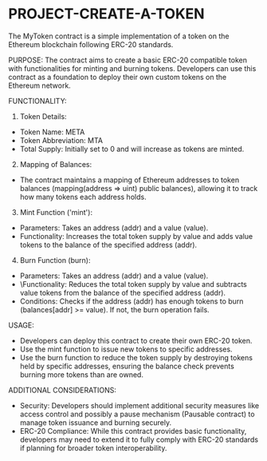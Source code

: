 # PROJECT-CREATE-A-TOKEN
The MyToken contract is a simple implementation of a token on the Ethereum blockchain following ERC-20 standards. 

PURPOSE: The contract aims to create a basic ERC-20 compatible token with functionalities for minting and burning tokens. Developers can use this contract as a foundation to deploy their own custom tokens on the Ethereum network.

FUNCTIONALITY:
1. Token Details:
* Token Name: META
* Token Abbreviation: MTA
* Total Supply: Initially set to 0 and will increase as tokens are minted.

2. Mapping of Balances:
* The contract maintains a mapping of Ethereum addresses to token balances (mapping(address => uint) public balances), allowing it to track how many tokens each address holds.
  
3. Mint Function ('mint'):
* Parameters: Takes an address (addr) and a value (value).
* Functionality: Increases the total token supply by value and adds value tokens to the balance of the specified address (addr).

4. Burn Function (burn):
* Parameters: Takes an address (addr) and a value (value).
* \Functionality: Reduces the total token supply by value and subtracts value tokens from the balance of the specified address (addr).
* Conditions: Checks if the address (addr) has enough tokens to burn (balances[addr] >= value). If not, the burn operation fails.

USAGE: 
* Developers can deploy this contract to create their own ERC-20 token.
* Use the mint function to issue new tokens to specific addresses.
* Use the burn function to reduce the token supply by destroying tokens held by specific addresses, ensuring the balance check prevents burning more tokens than are owned.

ADDITIONAL CONSIDERATIONS: 
* Security: Developers should implement additional security measures like access control and possibly a pause mechanism (Pausable contract) to manage token issuance and burning securely.
* ERC-20 Compliance: While this contract provides basic functionality, developers may need to extend it to fully comply with ERC-20 standards if planning for broader token interoperability.

